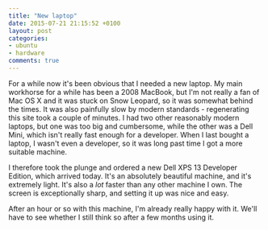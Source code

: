 ```yaml
---
title: "New laptop"
date: 2015-07-21 21:15:52 +0100
layout: post
categories:
- ubuntu
- hardware
comments: true
---
```


For a while now it's been obvious that I needed a new laptop. My main workhorse for a while has been a 2008 MacBook, but I'm not really a fan of Mac OS X and it was stuck on Snow Leopard, so it was somewhat behind the times. It was also painfully slow by modern standards - regenerating this site took a couple of minutes. I had two other reasonably modern laptops, but one was too big and cumbersome, while the other was a Dell Mini, which isn't really fast enough for a developer. When I last bought a laptop, I wasn't even a developer, so it was long past time I got a more suitable machine.

I therefore took the plunge and ordered a new Dell XPS 13 Developer Edition, which arrived today. It's an absolutely beautiful machine, and it's extremely light. It's also a *lot* faster than any other machine I own. The screen is exceptionally sharp, and setting it up was nice and easy.

After an hour or so with this machine, I'm already really happy with it. We'll have to see whether I still think so after a few months using it.
